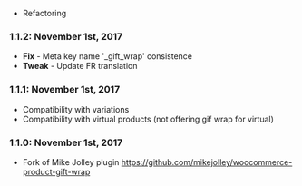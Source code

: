 * Refactoring

### 1.1.2: November 1st, 2017
* **Fix** - Meta key name '_gift_wrap' consistence 
* **Tweak** - Update FR translation

### 1.1.1: November 1st, 2017
* Compatibility with variations
* Compatibility with virtual products (not offering gif wrap for virtual)

### 1.1.0: November 1st, 2017
* Fork of Mike Jolley plugin https://github.com/mikejolley/woocommerce-product-gift-wrap 

